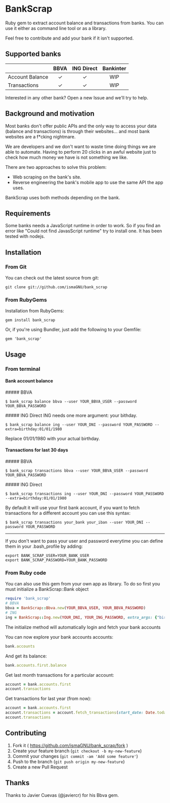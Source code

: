 # BankScrap

Ruby gem to extract account balance and transactions from banks. You can use it either as command line tool or as a library.

Feel free to contribute and add your bank if it isn't supported.

## Supported banks

|                 |  BBVA  | ING Direct | Bankinter |
|-----------------|:------:|:----------:|:---------:|
| Account Balance |    ✓   |     ✓     |    WIP    |
|  Transactions   |    ✓   |     ✓     |    WIP    |

Interested in any other bank? Open a new Issue and we'll try to help.
 
## Background and motivation

Most banks don't offer public APIs and the only way to access your data (balance and transactions) is through their websites... and most bank websites are a f*cking nightmare.

We are developers and we don't want to waste time doing things we are able to automate. Having to perform 20 clicks in an awful website just to check how much money we have is not something we like.

There are two approaches to solve this problem: 
- Web scraping on the bank's site.
- Reverse engineering the bank's mobile app to use the same API the app uses.

BankScrap uses both methods depending on the bank.

## Requirements

Some banks needs a JavaScript runtime in order to work. So if you find an error like "Could not find JavasScript runtime" try to install one. It has been tested with nodejs.

## Installation

### From Git

You can check out the latest source from git:

    git clone git://github.com/ismaGNU/bank_scrap

### From RubyGems

Installation from RubyGems:

    gem install bank_scrap

Or, if you're using Bundler, just add the following to your Gemfile:

    gem 'bank_scrap'

## Usage

### From terminal
#### Bank account balance

##### BBVA

    $ bank_scrap balance bbva --user YOUR_BBVA_USER --password YOUR_BBVA_PASSWORD

##### ING Direct
ING needs one more argument: your bithday.

    $ bank_scrap balance ing --user YOUR_DNI --password YOUR_PASSWORD --extra=birthday:01/01/1980

Replace 01/01/1980 with your actual birthday.

#### Transactions for last 30 days
##### BBVA

    $ bank_scrap transactions bbva --user YOUR_BBVA_USER --password YOUR_BBVA_PASSWORD

##### ING Direct

    $ bank_scrap transactions ing --user YOUR_DNI --password YOUR_PASSWORD --extra=birthday:01/01/1980

By default it will use your first bank account, if you want to fetch transactions for a different account you can use this syntax:

    $ bank_scrap transactions your_bank your_iban --user YOUR_DNI --password YOUR_PASSWORD

---
If you don't want to pass your user and password everytime you can define them in your .bash_profile by adding:

    export BANK_SCRAP_USER=YOUR_BANK_USER
    export BANK_SCRAP_PASSWORD=YOUR_BANK_PASSWORD

### From Ruby code

You can also use this gem from your own app as library. To do so first you must initialize a BankScrap::Bank object


```ruby
require 'bank_scrap'
# BBVA
bbva = BankScrap::Bbva.new(YOUR_BBVA_USER, YOUR_BBVA_PASSWORD)
# ING
ing = BankScrap::Ing.new(YOUR_DNI, YOUR_ING_PASSWORD, extra_args: {"birthday" => "dd/mm/yyyy"})
```


The initialize method will automatically login and fetch your bank accounts

You can now explore your bank accounts accounts:

```ruby
bank.accounts
```

And get its balance:
```ruby
bank.accounts.first.balance
```

Get last month transactions for a particular account:

```ruby
account = bank.accounts.first
account.transactions
```

Get transactions for last year (from now):

```ruby
account = bank.accounts.first
account.transactions = account.fetch_transactions(start_date: Date.today - 1.year, end_date: Date.today)
account.transactions
```



## Contributing

1. Fork it ( https://github.com/ismaGNU/bank_scrap/fork )
2. Create your feature branch (`git checkout -b my-new-feature`)
3. Commit your changes (`git commit -am 'Add some feature'`)
4. Push to the branch (`git push origin my-new-feature`)
5. Create a new Pull Request

## Thanks

Thanks to Javier Cuevas (@javiercr) for his Bbva gem.
